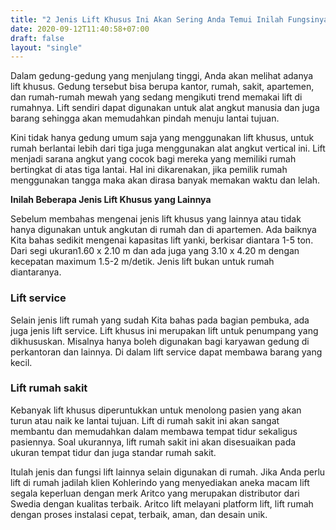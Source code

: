 ```yaml
---
title: "2 Jenis Lift Khusus Ini Akan Sering Anda Temui Inilah Fungsinya"
date: 2020-09-12T11:40:58+07:00
draft: false
layout: "single"
---
```




Dalam gedung-gedung yang menjulang tinggi, Anda akan melihat adanya lift khusus. Gedung tersebut bisa berupa kantor, rumah, sakit, apartemen, dan rumah-rumah mewah yang sedang mengikuti trend memakai lift di rumahnya. Lift sendiri dapat digunakan untuk alat angkut manusia dan juga barang sehingga akan memudahkan pindah menuju lantai tujuan.

Kini tidak hanya gedung umum saja yang menggunakan lift khusus, untuk rumah berlantai lebih dari tiga juga menggunakan alat angkut vertical ini. Lift menjadi sarana angkut yang cocok bagi mereka yang memiliki rumah bertingkat di atas tiga lantai. Hal ini dikarenakan, jika pemilik rumah menggunakan tangga maka akan dirasa banyak memakan waktu dan lelah.

**Inilah Beberapa Jenis Lift Khusus yang Lainnya**

Sebelum membahas mengenai jenis lift khusus yang lainnya atau tidak hanya digunakan untuk angkutan di rumah dan di apartemen. Ada baiknya Kita bahas sedikit mengenai kapasitas lift yanki, berkisar diantara 1-5 ton. Dari segi ukuran1.60 x 2.10 m dan ada juga yang 3.10 x 4.20 m dengan kecepatan maximum 1.5-2 m/detik. Jenis lift bukan untuk rumah diantaranya.

### Lift service

Selain jenis lift rumah yang sudah Kita bahas pada bagian pembuka, ada juga jenis lift service. Lift khusus ini merupakan lift untuk penumpang yang dikhususkan. Misalnya hanya boleh digunakan bagi karyawan gedung di perkantoran dan lainnya. Di dalam lift service dapat membawa barang yang kecil.

### Lift rumah sakit

Kebanyak lift khusus diperuntukkan untuk menolong pasien yang akan turun atau naik ke lantai tujuan. Lift di rumah sakit ini akan sangat membantu dan memudahkan dalam membawa tempat tidur sekaligus pasiennya. Soal ukurannya, lift rumah sakit ini akan disesuaikan pada ukuran tempat tidur dan juga standar rumah sakit.

Itulah jenis dan fungsi lift lainnya selain digunakan di rumah. Jika Anda perlu lift di rumah jadilah klien Kohlerindo yang menyediakan aneka macam lift segala keperluan dengan merk Aritco yang merupakan distributor dari Swedia dengan kualitas terbaik. Aritco lift melayani platform lift, lift rumah dengan proses instalasi cepat, terbaik, aman, dan desain unik.
